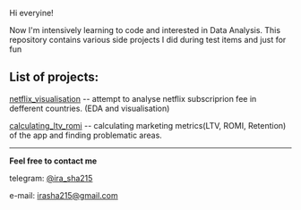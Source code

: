 Hi everyine! 

Now I'm intensively learning to code and interested in Data Analysis. This repository contains various side projects I did during test items and just for fun

## List of projects:

[netflix_visualisation](https://github.com/irasha215/different_projects/tree/main/netflix_visulalisation) -- attempt to analyse netflix subscriprion fee in defferent countries. (EDA and visualisation)

[calculating_ltv_romi](https://github.com/irasha215/different_projects/tree/main/calculating_ltv_romi) -- calculating marketing metrics(LTV, ROMI, Retention) of the app and finding problematic areas.

---

**Feel free to contact me**

telegram: [@ira_sha215](https://t.me/ira_sha215)

e-mail: irasha215@gmail.com
